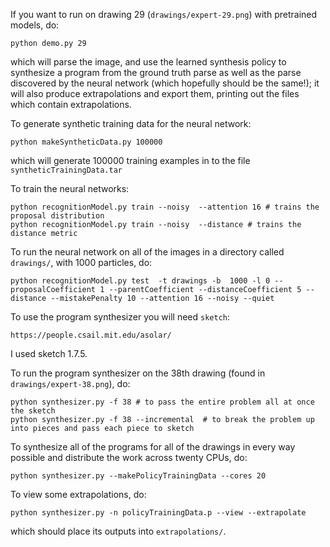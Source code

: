 If you want to run on drawing 29 (`drawings/expert-29.png`) with pretrained models, do:
```
python demo.py 29
```
which will parse the image, and use the learned synthesis policy to synthesize a program from the ground truth parse as well as the parse discovered by the neural network (which hopefully should be the same!); it will also produce extrapolations and export them, printing out the files which contain extrapolations.

To generate synthetic training data for the neural network:
```
python makeSyntheticData.py 100000
```
which will generate 100000 training examples in to the file `syntheticTrainingData.tar`

To train the neural networks:
```
python recognitionModel.py train --noisy  --attention 16 # trains the proposal distribution
python recognitionModel.py train --noisy  --distance # trains the distance metric
```

To run the neural network on all of the images in a directory called `drawings/`, with 1000 particles, do:
```
python recognitionModel.py test  -t drawings -b  1000 -l 0 --proposalCoefficient 1 --parentCoefficient --distanceCoefficient 5 --distance --mistakePenalty 10 --attention 16 --noisy --quiet
```

To use the program synthesizer you will need `sketch`:
```
https://people.csail.mit.edu/asolar/
```
I used sketch 1.7.5.

To run the program synthesizer on the 38th drawing (found in `drawings/expert-38.png`), do:
```
python synthesizer.py -f 38 # to pass the entire problem all at once the sketch
python synthesizer.py -f 38 --incremental  # to break the problem up into pieces and pass each piece to sketch
```

To synthesize all of the programs for all of the drawings in every way possible and distribute the work across twenty CPUs, do:
```
python synthesizer.py --makePolicyTrainingData --cores 20
```



To view some extrapolations, do:
```
python synthesizer.py -n policyTrainingData.p --view --extrapolate
```
which should place its outputs into `extrapolations/`.
